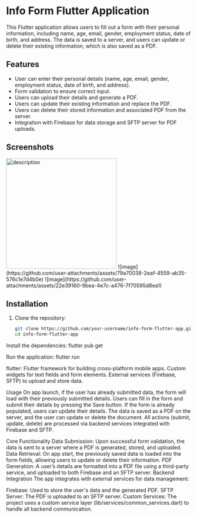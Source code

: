 # Info Form Flutter Application

This Flutter application allows users to fill out a form with their personal information, including name, age, email, gender, employment status, date of birth, and address. The data is saved to a server, and users can update or delete their existing information, which is also saved as a PDF.

## Features

- User can enter their personal details (name, age, email, gender, employment status, date of birth, and address).
- Form validation to ensure correct input.
- Users can upload their details and generate a PDF.
- Users can update their existing information and replace the PDF.
- Users can delete their stored information and associated PDF from the server.
- Integration with Firebase for data storage and SFTP server for PDF uploads.

## Screenshots

<img src="https://github.com/user-attachments/assets/11087a17-098b-4ed3-97e0-ac566abd8a51" alt="description" width="300"/>
![image](https://github.com/user-attachments/assets/79a70038-2eaf-4559-ab35-576c1e7d4b0e)
![image](https://github.com/user-attachments/assets/22e39160-9bea-4e7c-a476-7f70595d8ea1)




<!-- Include screenshots of the app interface -->

## Installation

1. Clone the repository:

   ```bash
   git clone https://github.com/your-username/info-form-flutter-app.git
   cd info-form-flutter-app


Install the dependencies:
flutter pub get

Run the application:
flutter run

flutter: Flutter framework for building cross-platform mobile apps.
Custom widgets for text fields and form elements.
External services (Firebase, SFTP) to upload and store data.


Usage
On app launch, if the user has already submitted data, the form will load with their previously submitted details.
Users can fill in the form and submit their details by pressing the Save button. If the form is already populated, users can update their details.
The data is saved as a PDF on the server, and the user can update or delete the document.
All actions (submit, update, delete) are processed via backend services integrated with Firebase and SFTP.

Core Functionality
Data Submission: Upon successful form validation, the data is sent to a server where a PDF is generated, stored, and uploaded.
Data Retrieval: On app start, the previously saved data is loaded into the form fields, allowing users to update or delete their information.
PDF Generation: A user’s details are formatted into a PDF file using a third-party service, and uploaded to both Firebase and an SFTP server.
Backend Integration
The app integrates with external services for data management:

Firebase: Used to store the user's data and the generated PDF.
SFTP Server: The PDF is uploaded to an SFTP server.
Custom Services: The project uses a custom service layer (lib/services/common_services.dart) to handle all backend communication.







